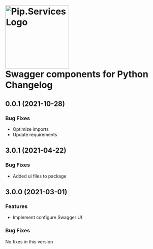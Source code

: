 # <img src="https://uploads-ssl.webflow.com/5ea5d3315186cf5ec60c3ee4/5edf1c94ce4c859f2b188094_logo.svg" alt="Pip.Services Logo" width="200"> <br/> Swagger components for Python Changelog

## <a name="0.0.1"></a> 0.0.1 (2021-10-28)

### Bug Fixes
* Optimize imports
* Update requirements

## <a name="3.0.1"></a> 3.0.1 (2021-04-22)

### Bug Fixes
* Added ui files to package

## <a name="3.0.0"></a> 3.0.0 (2021-03-01)

### Features
* Implement configure Swagger UI

### Bug Fixes
No fixes in this version

